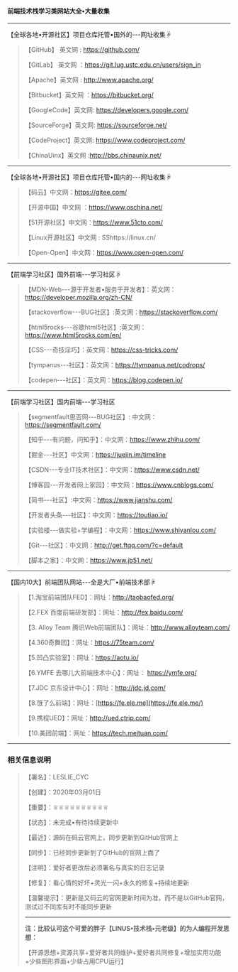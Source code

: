 ####                             前端技术栈学习类网站大全•大量收集

-------------------------------------------------------------------------------------------------------------------------------------------

【全球各地•开源社区】项目仓库托管•国外的---网址收集☟

>【GitHub】 英文网  :   https://github.com/
>
>【GitLab】 英文网   ：https://git.lug.ustc.edu.cn/users/sign_in
>
>【Apache】英文网    :  http://www.apache.org/
>
>【Bitbucket】英文网  ：https://bitbucket.org/
>
>【GoogleCode】英文网:  https://developers.google.com/
>
>【SourceForge】英文网:  https://sourceforge.net/
>
>【CodeProject】英文网:   https://www.codeproject.com/
>
>【ChinaUinx】英文网  :http://bbs.chinaunix.net/

---------------------------------------------------------------------------------------------------------------------------------------------

【全球各地•开源社区】项目仓库托管•国内的---网址收集☟

>【码云】中文网：https://gitee.com/
>
>【开源中国】中文网 ：https://www.oschina.net/
>
>【51开源社区】中文网：https://www.51cto.com/
>
>【Linux开源社区】中文网 :  SShttps://linux.cn/
>
>【Open-Open】中文网：https://www.open-open.com/

-------------------------------------------------------------------------------------------------------------------------------------------

【前端学习社区】国外前端---学习社区☟

>【MDN-Web---源于开发者•服务于开发者】：英文网：https://developer.mozilla.org/zh-CN/
>
>【stackoverflow---BUG社区】:英文网：https://stackoverflow.com/     
>
>【html5rocks---谷歌html5社区】:英文网：https://www.html5rocks.com/en/
>
>【CSS---奇技淫巧】：英文网：https://css-tricks.com/
>
>【tympanus---社区】：英文网：https://tympanus.net/codrops/
>
>【codepen---社区】：英文网：https://blog.codepen.io/

------------------------------------------------------------------------------------------------------------------------------------------

【前端学习社区】国内前端---学习社区

>【segmentfault思否网---BUG社区】: 中文网：https://segmentfault.com/
>
>【知乎---有问题，问知乎】：中文网：https://www.zhihu.com/
>
>【掘金---社区】中文网：https://juejin.im/timeline
>
>【CSDN---专业IT技术社区】：中文网：https://www.csdn.net/
>
>【博客园---开发者网上家园】：中文网：https://www.cnblogs.com/
>
>【简书---社区】:中文网：https://www.jianshu.com/
>
>【开发者头条---社区】：中文网：https://toutiao.io/
>
>【实验楼---做实验+学编程】：中文网：https://www.shiyanlou.com/
>
>【Git---社区】：中文网：http://get.ftqq.com/?c=default
>
>【脚本之家】：中文网：https://www.jb51.net/     

-------------------------------------------------------------------------------------------------------------------------------------------

【国内10大】前端团队网站---全是大厂•前端技术部☟

>【1.淘宝前端团队FED】：网址：http://taobaofed.org/
>
>【2.FEX 百度前端研发部】：网址：http://fex.baidu.com/
>
>【3. Alloy Team 腾讯Web前端团队】：网址：http://www.alloyteam.com/
>
>【4.360奇舞团】：网址：https://75team.com/
>
>【5.凹凸实验室】：网址：https://aotu.io/
>
>【6.YMFE 去哪儿大前端技术中心】：网址： https://ymfe.org/
>
>【7.JDC 京东设计中心】：网址：http://jdc.jd.com/
>
>【8.饿了么前端】：网址：[https://fe.ele.me](https://fe.ele.me/)
>
>【9.携程UED】：网址：http://ued.ctrip.com/
>
>【10.美团前端】：网址：https://tech.meituan.com/

-------------------------------------------------------------------------------------------------------------------------------------------

### 相关信息说明

>【署名】：LESLIE_CYC
>
>【创建】：2020年03月01日 
>
>【重要】：♕♕♕♕♕♕♕♕♕♕
>
>【状态】：未完成•有待持续更新中
>
>【最近】：源码在码云官网上，同步更新到GitHub官网上
>
>【同步】：已经同步更新到了GitHub的官网上面了
>
>【注明】：爱好者更改后必须署名与真实的日志记录                                    
>
>【修复】：看心情的好坏+灵光一闪+永久的修复+持续地更新     
>
>【温馨提示】：更新是又码云的官网更新时间为准，而不是以GitHub官网，测试过不同库有时不能同步更新 
>
>-------------------------------------------------------------------------------------------------------------------------------------
>
>**注：比较认可这个可爱的胖子【LINUS•技术栈•元老级】的为人编程开发思想：**
>
>【开源思想+资源共享+爱好者共同维护+爱好者共同修复+增加实用功能+少些图形界面+少些占用CPU运行】



